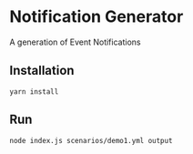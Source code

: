 # Notification Generator

A generation of Event Notifications

## Installation

```
yarn install
```

## Run

```
node index.js scenarios/demo1.yml output
```